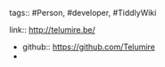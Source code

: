 tags:: #Person, #developer, #TiddlyWiki

link:: http://telumire.be/

- github:: https://github.com/Telumire
-